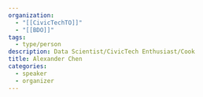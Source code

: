 ```yaml
---
organization:
  - "[[CivicTechTO]]"
  - "[[BDO]]"
tags:
  - type/person
description: Data Scientist/CivicTech Enthusiast/Cook
title: Alexander Chen
categories:
  - speaker
  - organizer
---
```

